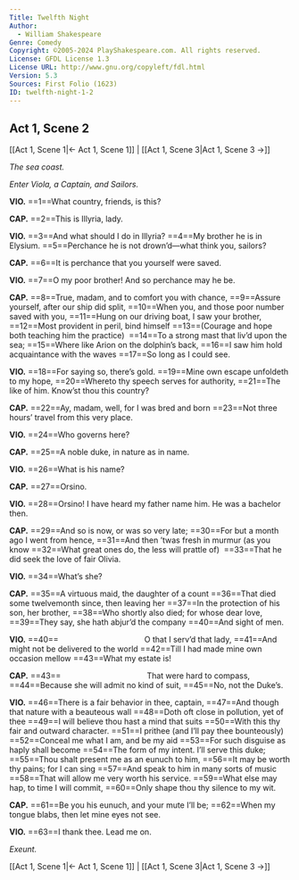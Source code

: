 ```yaml
---
Title: Twelfth Night
Author: 
  - William Shakespeare
Genre: Comedy
Copyright: ©2005-2024 PlayShakespeare.com. All rights reserved.
License: GFDL License 1.3
License URL: http://www.gnu.org/copyleft/fdl.html
Version: 5.3
Sources: First Folio (1623)
ID: twelfth-night-1-2
---
```


## Act 1, Scene 2
[[Act 1, Scene 1|← Act 1, Scene 1]] | [[Act 1, Scene 3|Act 1, Scene 3 →]]

*The sea coast.*

*Enter Viola, a Captain, and Sailors.*

**VIO.**
==1==What country, friends, is this?

**CAP.**
==2==This is Illyria, lady.

**VIO.**
==3==And what should I do in Illyria?
==4==My brother he is in Elysium.
==5==Perchance he is not drown’d—what think you, sailors?

**CAP.**
==6==It is perchance that you yourself were saved.

**VIO.**
==7==O my poor brother! And so perchance may he be.

**CAP.**
==8==True, madam, and to comfort you with chance,
==9==Assure yourself, after our ship did split,
==10==When you, and those poor number saved with you,
==11==Hung on our driving boat, I saw your brother,
==12==Most provident in peril, bind himself
==13==(Courage and hope both teaching him the practice) 
==14==To a strong mast that liv’d upon the sea;
==15==Where like Arion on the dolphin’s back,
==16==I saw him hold acquaintance with the waves
==17==So long as I could see.

**VIO.**
==18==For saying so, there’s gold.
==19==Mine own escape unfoldeth to my hope,
==20==Whereto thy speech serves for authority,
==21==The like of him. Know’st thou this country?

**CAP.**
==22==Ay, madam, well, for I was bred and born
==23==Not three hours’ travel from this very place.

**VIO.**
==24==Who governs here?

**CAP.**
==25==A noble duke, in nature as in name.

**VIO.**
==26==What is his name?

**CAP.**
==27==Orsino.

**VIO.**
==28==Orsino! I have heard my father name him. He was a bachelor then.

**CAP.**
==29==And so is now, or was so very late;
==30==For but a month ago I went from hence,
==31==And then ’twas fresh in murmur (as you know
==32==What great ones do, the less will prattle of) 
==33==That he did seek the love of fair Olivia.

**VIO.**
==34==What’s she?

**CAP.**
==35==A virtuous maid, the daughter of a count
==36==That died some twelvemonth since, then leaving her
==37==In the protection of his son, her brother,
==38==Who shortly also died; for whose dear love,
==39==They say, she hath abjur’d the company
==40==And sight of men.

**VIO.**
==40==           O that I serv’d that lady,
==41==And might not be delivered to the world
==42==Till I had made mine own occasion mellow
==43==What my estate is!

**CAP.**
==43==           That were hard to compass,
==44==Because she will admit no kind of suit,
==45==No, not the Duke’s.

**VIO.**
==46==There is a fair behavior in thee, captain,
==47==And though that nature with a beauteous wall
==48==Doth oft close in pollution, yet of thee
==49==I will believe thou hast a mind that suits
==50==With this thy fair and outward character.
==51==I prithee (and I’ll pay thee bounteously) 
==52==Conceal me what I am, and be my aid
==53==For such disguise as haply shall become
==54==The form of my intent. I’ll serve this duke;
==55==Thou shalt present me as an eunuch to him,
==56==It may be worth thy pains; for I can sing
==57==And speak to him in many sorts of music
==58==That will allow me very worth his service.
==59==What else may hap, to time I will commit,
==60==Only shape thou thy silence to my wit.

**CAP.**
==61==Be you his eunuch, and your mute I’ll be;
==62==When my tongue blabs, then let mine eyes not see.

**VIO.**
==63==I thank thee. Lead me on.

*Exeunt.*

[[Act 1, Scene 1|← Act 1, Scene 1]] | [[Act 1, Scene 3|Act 1, Scene 3 →]]